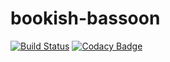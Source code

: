 # bookish-bassoon
[![Build Status](https://travis-ci.org/8904482776rach/bookish-bassoon.svg?branch=master)](https://travis-ci.org/8904482776rach/bookish-bassoon)
[![Codacy Badge](https://api.codacy.com/project/badge/Grade/129700e415d9495c83e883be72528162)](https://www.codacy.com/app/8904482776rach/bookish-bassoon?utm_source=github.com&amp;utm_medium=referral&amp;utm_content=8904482776rach/bookish-bassoon&amp;utm_campaign=Badge_Grade)
